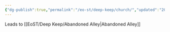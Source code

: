 ```yaml
---
{"dg-publish":true,"permalink":"/eo-st/deep-keep/church/","updated":"2025-06-21T19:46:55.775-04:00"}
---
```


 

 


Leads to [[EoST/Deep Keep/Abandoned Alley\|Abandoned Alley]]